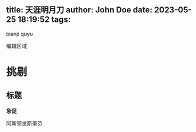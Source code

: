 title: 天涯明月刀
author: John Doe
date: 2023-05-25 18:19:52
tags:
---
bianji quyu 

编辑区域

# 挑剔

## 标题

**急促**

阿斯顿发斯蒂芬